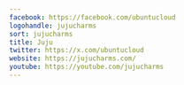 ```yaml
---
facebook: https://facebook.com/ubuntucloud
logohandle: jujucharms
sort: jujucharms
title: Juju
twitter: https://x.com/ubuntucloud
website: https://jujucharms.com/
youtube: https://youtube.com/jujucharms
---
```

